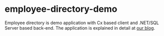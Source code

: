 # employee-directory-demo

Employee directory is demo application with Cx based client and .NET/SQL Server based back-end.
The application is explained in detail at [our blog](https://blog.codaxy.com/cx-walkthrough-89dc37da9abc#.o8pkvhne5).
